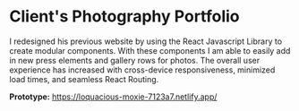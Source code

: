 # Client's Photography Portfolio

I redesigned his previous website by using the React Javascript Library to create modular components. With these components I am able to easily add in new press elements and gallery rows for photos. The overall user experience has increased with cross-device responsiveness, minimized load times, and seamless React Routing.

**Prototype:** https://loquacious-moxie-7123a7.netlify.app/
